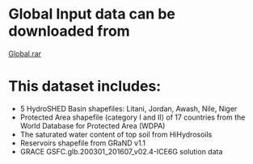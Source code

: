 # Global Input data can be downloaded from

[Global.rar](https://surfdrive.surf.nl/files/index.php/s/OiiDupNxcqnfFc5)

# This dataset includes:

- 5 HydroSHED Basin shapefiles: Litani, Jordan, Awash, Nile, Niger
- Protected Area shapefile (category I and II) of 17 countries from the World Database for Protected Area (WDPA)
- The saturated water content of top soil from HiHydrosoils
- Reservoirs shapefile from GRaND v1.1
- GRACE GSFC.glb.200301_201607_v02.4-ICE6G solution data
